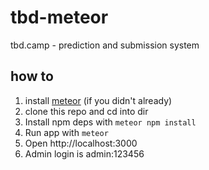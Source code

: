 # tbd-meteor
tbd.camp - prediction and submission system

## how to
1. install [meteor](https://meteor.com) (if you didn't already)
2. clone this repo and cd into dir
3. Install npm deps with `meteor npm install`
4. Run app with `meteor`
5. Open http://localhost:3000
6. Admin login is admin:123456
